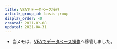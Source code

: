 ```yaml
---
title: VBAでデータベース操作
article_group_id: basis-group
display_order: 40
created: 2021-02-08
updated: 2021-08-31
---
```

- 当メモは、[VBAでデータベース操作](https://thinktwice.tech/it/vba/database_control_with_vba/)へ移管しました。